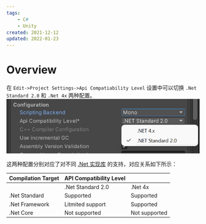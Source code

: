 ```yaml
---
tags:
    - C#
    - Unity
created: 2021-12-12
updated: 2022-01-23
---
```


# Overview

在 `Edit->Project Settings->Api Compatiability Level` 设置中可以切换 `.Net Standard 2.0` 和 `.Net 4x` 两种配置。
![|400](assets/Dot%20Net%20Profile%20Support/image-20211212232835295.png)

这两种配置分别对应了对不同 [.Net 实现库](../../CSharp/CSharp%20-%20.Net%20Standard%20and%20Implementation.md) 的支持，对应关系如下所示：

| Compilation Target | API Compatibility Level |               |
| ------------------ | ----------------------- | ------------- |
|                    | .Net Standard 2.0       | .Net 4x       |
| .Net Standard      | Supported               | Supported     |
| .Net Framework     | Litmited support        | Supported     |
| .Net Core          | Not supported           | Not supported |

